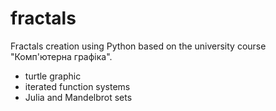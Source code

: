 # fractals

Fractals creation usіng Python based on the university course "Комп'ютерна графіка".

* turtle graphic
* iterated function systems
* Julia and Mandelbrot sets